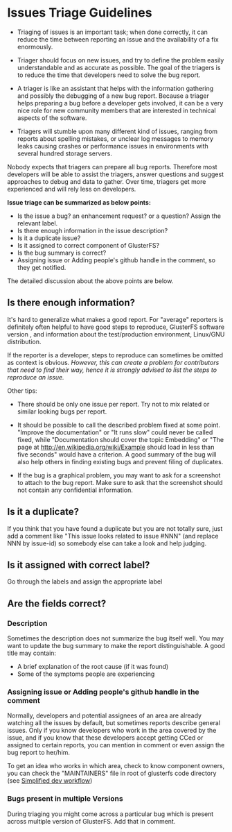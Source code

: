 Issues Triage Guidelines
========================

-   Triaging of issues is an important task; when done correctly, it can
    reduce the time between reporting an issue and the availability of a
    fix enormously.

-   Triager should focus on new issues, and try to define the problem
    easily understandable and as accurate as possible. The goal of the
    triagers is to reduce the time that developers need to solve the bug
    report.

-   A triager is like an assistant that helps with the information
    gathering and possibly the debugging of a new bug report. Because a
    triager helps preparing a bug before a developer gets involved, it
    can be a very nice role for new community members that are
    interested in technical aspects of the software.

-   Triagers will stumble upon many different kind of issues, ranging
    from reports about spelling mistakes, or unclear log messages to
    memory leaks causing crashes or performance issues in environments
    with several hundred storage servers.

Nobody expects that triagers can prepare all bug reports. Therefore most
developers will be able to assist the triagers, answer questions and
suggest approaches to debug and data to gather. Over time, triagers get
more experienced and will rely less on developers.

**Issue triage can be summarized as below points:**

-   Is the issue a bug? an enhancement request? or a question? Assign the relevant label.
-   Is there enough information in the issue description?
-   Is it a duplicate issue?
-   Is it assigned to correct component of GlusterFS?
-   Is the bug summary is correct?
-   Assigning issue or Adding people's github handle in the comment, so they get notified.

The detailed discussion about the above points are below.

Is there enough information?
----------------------------

It's hard to generalize what makes a good report. For "average"
reporters is definitely often helpful to have good steps to reproduce,
GlusterFS software version , and information about the test/production
environment, Linux/GNU distribution.

If the reporter is a developer, steps to reproduce can sometimes be
omitted as context is obvious. *However, this can create a problem for
contributors that need to find their way, hence it is strongly advised
to list the steps to reproduce an issue.*

Other tips:

-   There should be only one issue per report. Try not to mix related or
    similar looking bugs per report.

-   It should be possible to call the described problem fixed at some
    point. "Improve the documentation" or "It runs slow" could never be
    called fixed, while "Documentation should cover the topic Embedding"
    or "The page at <http://en.wikipedia.org/wiki/Example> should load
    in less than five seconds" would have a criterion. A good summary of
    the bug will also help others in finding existing bugs and prevent
    filing of duplicates.

-   If the bug is a graphical problem, you may want to ask for a
    screenshot to attach to the bug report. Make sure to ask that the
    screenshot should not contain any confidential information.

Is it a duplicate?
------------------

If you think that you have found a duplicate but you are not totally
sure, just add a comment like "This issue looks related to issue #NNN" (and
replace NNN by issue-id) so somebody else can take a look and help judging.


Is it assigned with correct label?
----------------------------------

Go through the labels and assign the appropriate label

Are the fields correct?
-----------------------

### Description

Sometimes the description does not summarize the bug itself well. You may
want to update the bug summary to make the report distinguishable. A
good title may contain:

-   A brief explanation of the root cause (if it was found)
-   Some of the symptoms people are experiencing

### Assigning issue or Adding people's github handle in the comment

Normally, developers and potential assignees of an area are already
watching all the issues by default, but sometimes reports describe general
issues. Only if you know developers who work in the area covered by the
issue, and if you know that these developers accept getting CCed or assigned
to certain reports, you can mention in comment or even assign the bug report
to her/him.

To get an idea who works in which area, check to know component owners,
you can check the "MAINTAINERS" file in root of glusterfs code directory
(see [Simplified dev workflow](../Developer-guide/Simplified-Development-Workflow.md))

### Bugs present in multiple Versions

During triaging you might come across a particular bug which is present
across multiple version of GlusterFS. Add that in comment.

